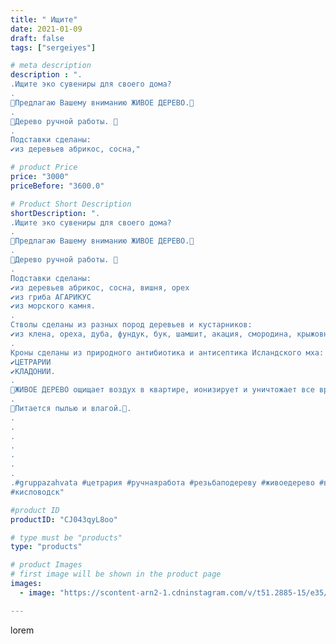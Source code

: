 ```yaml
---
title: " Ищите"
date: 2021-01-09
draft: false
tags: ["sergeiyes"]

# meta description
description : ".
.Ищите эко сувениры для своего дома?
.
🌳Предлагаю Вашему вниманию ЖИВОЕ ДЕРЕВО.🌳
.
🍃Дерево ручной работы. 🍃
.
Подставки сделаны: 
✔из деревьев абрикос, сосна,"

# product Price
price: "3000"
priceBefore: "3600.0"

# Product Short Description
shortDescription: ".
.Ищите эко сувениры для своего дома?
.
🌳Предлагаю Вашему вниманию ЖИВОЕ ДЕРЕВО.🌳
.
🍃Дерево ручной работы. 🍃
.
Подставки сделаны: 
✔из деревьев абрикос, сосна, вишня, орех
✔из гриба АГАРИКУС
✔из морского камня.
.
Стволы сделаны из разных пород деревьев и кустарников:
✔из клена, ореха, дуба, фундук, бук, шамшит, акация, смородина, крыжовник и т.д.
.
Кроны сделаны из природного антибиотика и антисептика Исландского мха:
✔ЦЕТРАРИИ
✔КЛАДОНИИ.
.
🌳ЖИВОЕ ДЕРЕВО ощищает воздух в квартире, ионизирует и уничтожает все вредные микроорганизмы и вирусы.🍃
.
🌳Питается пылью и влагой.🍃.
.
.
.
.
.
.
.
.#gruppazahvata #цетрария #ручнаяработа #резьбаподереву #живоедерево #вестивсети #исландскиймох #пятигорск #КРЫМ #Севастополь #sergeystar #железноводск #ставрополь #антисептик #подарок #cetrariya #grad_masterov #друзья #сувенир #природныйантибиотик #купитьцетрарию #zotzon #лучшийподарок #необыкновнныйподарок 
#кисловодск"

#product ID
productID: "CJ043qyL8oo"

# type must be "products"
type: "products"

# product Images
# first image will be shown in the product page
images:
  - image: "https://scontent-arn2-1.cdninstagram.com/v/t51.2885-15/e35/p1080x1080/136674010_2732853106966790_459772928706832092_n.jpg?tp=1&_nc_ht=scontent-arn2-1.cdninstagram.com&_nc_cat=102&_nc_ohc=AVXcQhtr5XgAX_JPOFt&ccb=7-4&oh=b75dee06a8c076b847fc2b4ea01c38e5&oe=6083C85E&_nc_sid=86f79a&ig_cache_key=MjQ4Mjg1OTQxMDcwMjk3NzU3Ng%3D%3D.2-ccb7-4"

---
```

lorem

